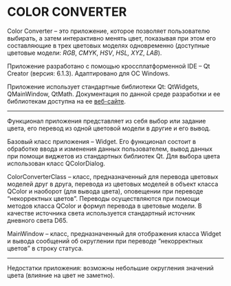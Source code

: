 # COLOR CONVERTER

Color Converter – это приложение, которое позволяет пользователю выбирать, а затем интерактивно менять цвет, показывая при этом его составляющие в трех цветовых моделях одновременно (доступные цветовые модели: _RGB_, _CMYK_, _HSV_, _HSL, XYZ_, _LAB_).

Приложение разработано с помощью кроссплатформенной IDE – Qt Creator (версия: 6.1.3). Адаптировано для ОС Windows.

Приложение использует стандартные библиотеки Qt: QtWidgets, QMainWindow, QtMath. Документация по данной среде разработки и ее библиотекам доступна на ее [веб-сайте](https://doc.qt.io).
___
Функционал приложения представляет из себя выбор или задание цвета, его перевод из одной цветовой модели в другие и его вывод. 

Базовый класс приложения – Widget. Его функционал состоит в обработке ввода и изменения данных пользователем, вывод данных при помощи виджетов из стандартных библиотек Qt. Для выбора цвета использован класс QColorDialog.

ColorConverterClass – класс, предназначенный для перевода цветовых моделей друг в друга, перевода из цветовых моделей в объект класса QColor и наоборот (для вывода цвета), оповещении при переводе “некорректных цветов”. Переводы осуществляются при помощи методов класса QColor и формул перевода в цветовые модели. В качестве источника света используется стандартный источник дневного cвета D65.

MainWindow – класс, предназначенный для отображения класса Widget и вывода сообщений об округлении при переводе “некорректных цветов” в строку статуса.
___
Недостатки приложения: возможны небольшие округления значений цвета (влияние на цвет не заметно).

